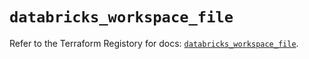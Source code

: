 # `databricks_workspace_file`

Refer to the Terraform Registory for docs: [`databricks_workspace_file`](https://registry.terraform.io/providers/databricks/databricks/1.31.1/docs/resources/workspace_file).
